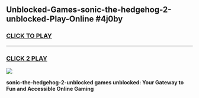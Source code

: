 
## Unblocked-Games-sonic-the-hedgehog-2-unblocked-Play-Online #4j0by
<h3>
<a href="https://news.freeplayer.one?title=sonic-the-hedgehog-2-unblocked&ref=3">CLICK TO PLAY</a></h3>
<hr>

<h3>
<a href="https://news.freeplayer.one?title=sonic-the-hedgehog-2-unblocked&ref=3">CLICK 2 PLAY</a>
  
</h3>

<a href="https://news.freeplayer.one?title=sonic-the-hedgehog-2-unblocked&ref=3"><img src="https://clearcache.store/games.png"></a>


**sonic-the-hedgehog-2-unblocked games unblocked: Your Gateway to Fun and Accessible Online Gaming**
